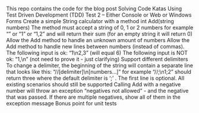 This repo contains the code for the blog post Solving Code Katas Using Test Driven Development (TDD)
Test 2 – Either Console or Web or Windows Forms
Create a simple String calculator with a method int Add(string numbers)
The method must accept a string of 0, 1 or 2 numbers for example “” or “1” or “1,2” and will return their sum (for an empty string it will return 0)
Allow the Add method to handle an unknown amount of numbers
Allow the Add method to handle new lines between numbers (instead of commas).
The following input is ok: “1\n2,3” (will equal 6)
The following input is NOT ok: “1,\n” (not need to prove it - just clarifying)
Support different delimiters
To change a delimiter, the beginning of the string will contain a separate line that looks like this: “//[delimiter]\n[numbers…]” for example “//;\n1;2” should return three where the default delimiter is ‘;’ .
The first line is optional. All existing scenarios should still be supported
Calling Add with a negative number will throw an exception “negatives not allowed” - and the negative that was passed. If there are multiple negatives, show all of them in the exception message
Bonus point for unit tests